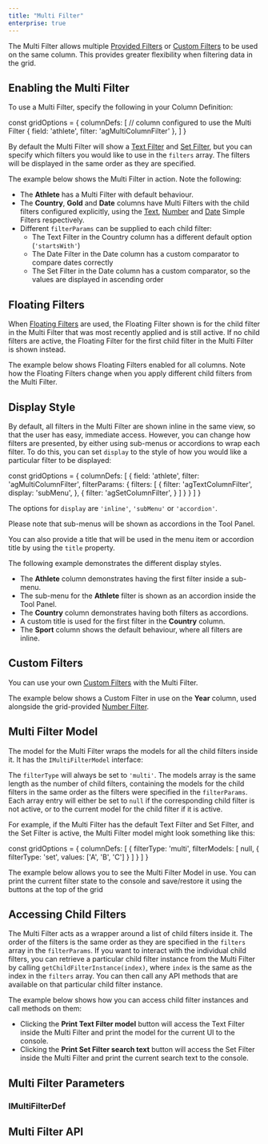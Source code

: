 ```yaml
---
title: "Multi Filter"
enterprise: true
---
```


The Multi Filter allows multiple [Provided Filters](/filter-provided/) or [Custom Filters](/component-filter/) to be used on the same column. This provides greater flexibility when filtering data in the grid.

<image-caption src="filter-multi/resources/multi-filter.png" alt="Multi Filter" width="34rem" centered="true"></image-caption>

## Enabling the Multi Filter

To use a Multi Filter, specify the following in your Column Definition:

<snippet>
const gridOptions = {
    columnDefs: [
        // column configured to use the Multi Filter
        { field: 'athlete', filter: 'agMultiColumnFilter' },
    ]
}
</snippet>

By default the Multi Filter will show a [Text Filter](/filter-text/) and [Set Filter](/filter-set/), but you can specify which filters you would like to use in the `filters` array. The filters will be displayed in the same order as they are specified.

The example below shows the Multi Filter in action. Note the following:

- The **Athlete** has a Multi Filter with default behaviour.
- The **Country**, **Gold** and **Date** columns have Multi Filters with the child filters configured explicitly, using the [Text](/filter-text/), [Number](/filter-number/) and [Date](/filter-date/) Simple Filters respectively.
- Different `filterParams` can be supplied to each child filter:<br />
    - The Text Filter in the Country column has a different default option (`'startsWith'`)
    - The Date Filter in the Date column has a custom comparator to compare dates correctly
    - The Set Filter in the Date column has a custom comparator, so the values are displayed in ascending order

<grid-example title='Multi Filter' name='multi-filter' type='generated' options='{ "enterprise": true, "exampleHeight": 602, "modules": ["clientside", "multifilter", "setfilter", "menu", "clipboard", "filterpanel"] }'></grid-example>

## Floating Filters

When [Floating Filters](/floating-filters/) are used, the Floating Filter shown is for the child filter in the Multi Filter that was most recently applied and is still active. If no child filters are active, the Floating Filter for the first child filter in the Multi Filter is shown instead.

The example below shows Floating Filters enabled for all columns. Note how the Floating Filters change when you apply different child filters from the Multi Filter.

<grid-example title='Floating Filters' name='floating-filters' type='generated' options='{ "enterprise": true, "exampleHeight": 635, "modules": ["clientside", "multifilter", "setfilter", "menu", "clipboard"] }'></grid-example>

## Display Style

By default, all filters in the Multi Filter are shown inline in the same view, so that the user has easy, immediate access. However, you can change how filters are presented, by either using sub-menus or accordions to wrap each filter. To do this, you can set `display` to the style of how you would like a particular filter to be displayed:

<snippet>
const gridOptions = {
    columnDefs: [
        {
            field: 'athlete',
            filter: 'agMultiColumnFilter',
            filterParams: {
                filters: [
                    {
                        filter: 'agTextColumnFilter',
                        display: 'subMenu',
                    },
                    {
                        filter: 'agSetColumnFilter',
                    }
                ]
            }
        }
    ]
}
</snippet>

The options for `display` are `'inline'`, `'subMenu'` or `'accordion'`.

Please note that sub-menus will be shown as accordions in the Tool Panel.

You can also provide a title that will be used in the menu item or accordion title by using the `title` property.

The following example demonstrates the different display styles.

- The **Athlete** column demonstrates having the first filter inside a sub-menu.
- The sub-menu for the **Athlete** filter is shown as an accordion inside the Tool Panel.
- The **Country** column demonstrates having both filters as accordions.
- A custom title is used for the first filter in the **Country** column.
- The **Sport** column shows the default behaviour, where all filters are inline.

<grid-example title='Display Style' name='display-style' type='generated' options='{ "enterprise": true, "exampleHeight": 629, "modules": ["clientside", "multifilter", "setfilter", "menu", "clipboard", "filterpanel"] }'></grid-example>

## Custom Filters

You can use your own [Custom Filters](/filter-custom/) with the Multi Filter.

The example below shows a Custom Filter in use on the **Year** column, used alongside the grid-provided [Number Filter](/filter-number/).

<grid-example title='Custom Filters' name='custom-filter' type='generated' options='{ "enterprise": true, "exampleHeight": 635 }'></grid-example>

## Multi Filter Model

The model for the Multi Filter wraps the models for all the child filters inside it. It has the `IMultiFilterModel` interface:

<interface-documentation interfaceName='IMultiFilterModel' config='{"overrideBottomMargin":"1rem"}' ></interface-documentation>


The `filterType` will always be set to `'multi'`. The models array is the same length as the number of child filters, containing the models for the child filters in the same order as the filters were specified in the `filterParams`. Each array entry will either be set to `null` if the corresponding child filter is not active, or to the current model for the child filter if it is active.

For example, if the Multi Filter has the default Text Filter and Set Filter, and the Set Filter is active, the Multi Filter model might look something like this:

<snippet>
const gridOptions = {
    columnDefs: [
        {
            filterType: 'multi',
            filterModels: [
                null,
                { filterType: 'set', values: ['A', 'B', 'C'] }
            ]
        }
    ]
}
</snippet>

The example below allows you to see the Multi Filter Model in use. You can print the current filter state to the console and save/restore it using the buttons at the top of the grid

<grid-example title='Multi Filter Model' name='multi-filter-model' type='generated' options='{ "enterprise": true, "exampleHeight": 639, "modules": ["clientside", "multifilter", "setfilter", "menu", "clipboard"] }'></grid-example>

## Accessing Child Filters

The Multi Filter acts as a wrapper around a list of child filters inside it. The order of the filters is the same order as they are specified in the `filters` array in the `filterParams`. If you want to interact with the individual child filters, you can retrieve a particular child filter instance from the Multi Filter by calling `getChildFilterInstance(index)`,  where `index` is the same as the index in the `filters` array. You can then call any API methods that are available on that particular child filter instance.

The example below shows how you can access child filter instances and call methods on them:

- Clicking the **Print Text Filter model** button will access the Text Filter inside the Multi Filter and print the model for the current UI to the console.
- Clicking the **Print Set Filter search text** button will access the Set Filter inside the Multi Filter and print the current search text to the console.

<grid-example title='Accessing Child Filters' name='accessing-child-filters' type='generated' options='{ "enterprise": true, "exampleHeight": 624, "modules": ["clientside", "multifilter", "setfilter", "menu", "clipboard"] }'></grid-example>

## Multi Filter Parameters

<interface-documentation interfaceName='IMultiFilterParams' overrideSrc='filter-multi/resources/multi-filter.json' names='["filters"]' ></interface-documentation>

### IMultiFilterDef

<interface-documentation interfaceName='IMultiFilterDef' overrideSrc='filter-multi/resources/multi-filter.json' ></interface-documentation>

## Multi Filter API

<api-documentation source='filter-multi/resources/multi-filter.json' section='api'></api-documentation>